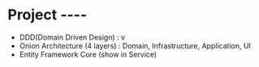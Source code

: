 # Project ----
- DDD(Domain Driven Design) : v
- Onion Architecture (4 layers) : Domain, Infrastructure, Application, UI
- Entity Framework Core (show in Service)

